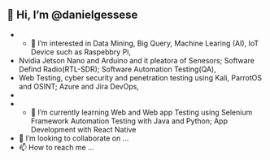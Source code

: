 ##  👋 Hi, I’m @danielgessese
- - 👀 I’m interested in Data Mining, Big Query, Machine Learing (AI), IoT Device such as Raspebbry Pi, 
- Nvidia Jetson Nano and Arduino and it pleatora of Senesors; Software Defind Radio(RTL-SDR); Software Automation Testing(QA),
-  Web Testing, cyber security and penetration testing using Kali, ParrotOS and OSINT; Azure and Jira DevOps,
-  
-  - 🌱 I’m currently learning Web and Web app Testing using Selenium Framework Automation Testing with Java and Python; App Development with React Native 
- 💞️ I’m looking to collaborate on ...
- 📫 How to reach me ...

<!---
danielgessese/danielgessese is a ✨ special ✨ repository because its `README.md` (this file) appears on your GitHub profile.
You can click the Preview link to take a look at your changes.
--->
